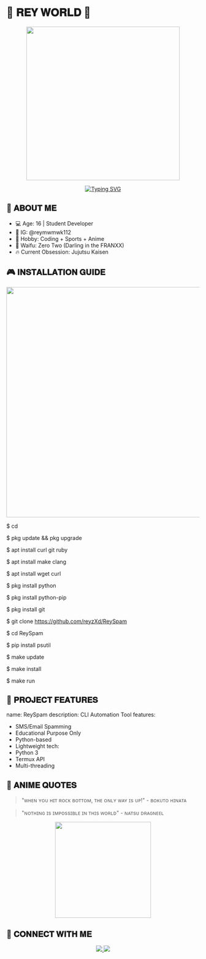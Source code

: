 # 🌈 𝐑𝐄𝐘 𝐖𝐎𝐑𝐋𝐃 🚀

<p align="center">
  <img src= "https://media.giphy.com/media/v1.Y2lkPTc5MGI3NjExZDJ4Z3FhZ3V6Z3BqZzV1bGZ1eWZ5biZlcD12MV9pbnRlcm5hbF9naWZfYnlfaWQmY3Q9Zw/3o7aD2d7hy9ktXNDP2/giphy.gif" width="400">
</p>

<div align="center">
  
  [![Typing SVG](https://readme-typing-svg.demolab.com?font=Baloo+Bhai+2&weight=600&size=26&duration=4000&pause=1000&color=FF7BAC&center=true&vCenter=true&width=500&lines=✨+ReyJawa+the+Anime+Coder;💻+Python+%7C+Termux+%7C+Automation;🏐+Volleyball+Player+%26+Otaku;🍜+Ramen+Lover+%3C3)](https://git.io/typing-svg)
  
</div>

## 🎯 𝐀𝐁𝐎𝐔𝐓 𝐌𝐄

+ 💻 Age: 16 | Student Developer
+ 📸 IG: @reymwmwk112 
+ 🏀 Hobby: Coding + Sports + Anime
+ 🎌 Waifu: Zero Two (Darling in the FRANXX)
+ 🔥 Current Obsession: Jujutsu Kaisen

## 🎮 𝐈𝐍𝐒𝐓𝐀𝐋𝐋𝐀𝐓𝐈𝐎𝐍 𝐆𝐔𝐈𝐃𝐄
<p align="center">
  <img src="https://media.giphy.com/media/v1.Y2lkPTc5MGI3NjExZDJ4Z3FhZ3V6Z3BqZzV1bGZ1eWZ5biZlcD12MV9pbnRlcm5hbF9naWZfYnlfaWQmY3Q9Zw/l0HlNaQ6gWfllcjDO/giphy.gif" width="600">
</p>

$ cd

$ pkg update && pkg upgrade

$ apt install curl git ruby

$ apt install make clang

$ apt install wget curl

$ pkg install python

$ pkg install python-pip

$ pkg install git

$ git clone https://github.com/reyzXd/ReySpam

$ cd ReySpam

$ pip install psutil

$ make update

$ make install

$ make run

## 🌟 𝐏𝐑𝐎𝐉𝐄𝐂𝐓 𝐅𝐄𝐀𝐓𝐔𝐑𝐄𝐒

name: ReySpam
description: CLI Automation Tool
features:
  - SMS/Email Spamming
  - Educational Purpose Only
  - Python-based
  - Lightweight
tech:
  - Python 3
  - Termux API
  - Multi-threading

## 🎌 𝐀𝐍𝐈𝐌𝐄 𝐐𝐔𝐎𝐓𝐄𝐒
> "ᴡʜᴇɴ ʏᴏᴜ ʜɪᴛ ʀᴏᴄᴋ ʙᴏᴛᴛᴏᴍ, ᴛʜᴇ ᴏɴʟʏ ᴡᴀʏ ɪs ᴜᴘ!" - ʙᴏᴋᴜᴛᴏ ʜɪɴᴀᴛᴀ

> "ɴᴏᴛʜɪɴɢ ɪs ɪᴍᴘᴏssɪʙʟᴇ ɪɴ ᴛʜɪs ᴡᴏʀʟᴅ" - ɴᴀᴛsᴜ ᴅʀᴀɢɴᴇᴇʟ

<p align="center">
  <img src="https://media.giphy.com/media/v1.Y2lkPTc5MGI3NjExZDJ4Z3FhZ3V6Z3BqZzV1bGZ1eWZ5biZlcD12MV9pbnRlcm5hbF9naWZfYnlfaWQmY3Q9Zw/l2Jhx4IZvCuqRGhjq/giphy.gif" width="250">
</p>

## 📡 𝐂𝐎𝐍𝐍𝐄𝐂𝐓 𝐖𝐈𝐓𝐇 𝐌𝐄
<p align="center">
  <a href="https://instagram.com/reymwmwk112">
    <img src="https://img.shields.io/badge/Instagram-@reymwmwk112-FF1493?style=for-the-badge&logo=instagram&logoColor=white">
  </a>
  <a href="https://t.me/reymwmwk112">
    <img src="https://img.shields.io/badge/Telegram-@reymwmwk112-0088CC?style=for-the-badge&logo=telegram&logoColor=white">
  </a>
</p>
